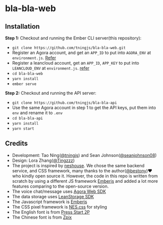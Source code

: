 # bla-bla-web
## Installation

**Step 1:** Checkout and running the Ember CLI server(this repository):

* `git clone https://github.com/tningjs/bla-bla-web.git`
* Register an Agora account, and get an `APP_ID` to put into `AGORA_ENV` at `environment.js`. [Refer](https://docs.agora.io/en/Voice/product_voice?platform=Web)
* Register a leancloud account, get an `APP_ID`, `APP_KEY` to put into `LEANCLOUD_ENV` at `environment.js`. [refer](https://docs.leancloud.app/leanstorage_guide-js.html)
* `cd bla-bla-web`
* `yarn install`
* `ember serve`

**Step 2:** Checkout and running the API server:

* `git clone https://github.com/tningjs/bla-bla-api`
* Use the same Agora account in step 1 to get the API keys, put them into `env` and rename it to `.env`
* `cd bla-bla-api`
* `yarn install`
* `yarn start`

## Credits

- Development: Tao Ning([@tningjs](https://github.com/tningjs)) and Sean Johnson([@seanjohnson08](https://github.com/seanjohnson08))
- Design: Lora Zhang([@Tingzzz](https://github.com/Tingzzz))
- The project is inspired by [neshouse](https://neshouse.com/). We chose the same backend service, and CSS framework, many thanks to the author([@bestony](https://github.com/bestony))❤️ who kindly open source it. However, the code in this repo is written from scratch by using a different JS framework [Emberjs](https://emberjs.com/) and added a lot more features comparing to the open-source version.
- The voice chat/message uses [Agora Web SDK](https://docs.agora.io/cn/Voice/API%20Reference/web_ng/index.html)
- The data storage uses [LeanStorage SDK](https://docs.leancloud.app/leanstorage_guide-js.html)
- The Javascript framework is [Emberjs](https://emberjs.com/)
- The CSS pixel framework is [NES.css](https://nostalgic-css.github.io/NES.css/) for styling
- The English font is from [Press Start 2P](https://fonts.google.com/specimen/Press+Start+2P)
- The Chinese font is from [Zpix](https://github.com/SolidZORO/zpix-pixel-font)
